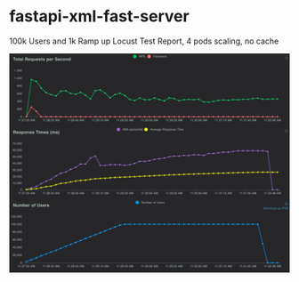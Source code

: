 # fastapi-xml-fast-server

100k Users and 1k Ramp up Locust Test Report, 4 pods scaling, no cache

![](images/number_of_users_1719161342.094.png)
